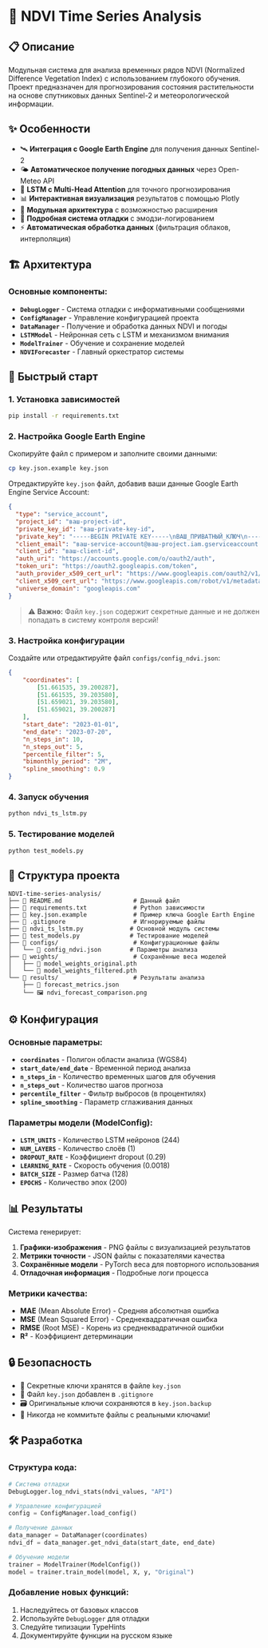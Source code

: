 # 🌱 NDVI Time Series Analysis

## 📋 Описание

Модульная система для анализа временных рядов NDVI (Normalized Difference Vegetation Index) с использованием глубокого обучения. Проект предназначен для прогнозирования состояния растительности на основе спутниковых данных Sentinel-2 и метеорологической информации.

## ✨ Особенности

- 🛰️ **Интеграция с Google Earth Engine** для получения данных Sentinel-2
- 🌤️ **Автоматическое получение погодных данных** через Open-Meteo API
- 🧠 **LSTM с Multi-Head Attention** для точного прогнозирования
- 📊 **Интерактивная визуализация** результатов с помощью Plotly
- 🔧 **Модульная архитектура** с возможностью расширения
- 🐛 **Подробная система отладки** с эмодзи-логированием
- ⚡ **Автоматическая обработка данных** (фильтрация облаков, интерполяция)

## 🏗️ Архитектура

### Основные компоненты:

- **`DebugLogger`** - Система отладки с информативными сообщениями
- **`ConfigManager`** - Управление конфигурацией проекта
- **`DataManager`** - Получение и обработка данных NDVI и погоды
- **`LSTMModel`** - Нейронная сеть с LSTM и механизмом внимания
- **`ModelTrainer`** - Обучение и сохранение моделей
- **`NDVIForecaster`** - Главный оркестратор системы

## 🚀 Быстрый старт

### 1. Установка зависимостей

```bash
pip install -r requirements.txt
```

### 2. Настройка Google Earth Engine

Скопируйте файл с примером и заполните своими данными:

```bash
cp key.json.example key.json
```

Отредактируйте `key.json` файл, добавив ваши данные Google Earth Engine Service Account:

```json
{
  "type": "service_account",
  "project_id": "ваш-project-id",
  "private_key_id": "ваш-private-key-id",
  "private_key": "-----BEGIN PRIVATE KEY-----\nВАШ_ПРИВАТНЫЙ_КЛЮЧ\n-----END PRIVATE KEY-----\n",
  "client_email": "ваш-service-account@ваш-project.iam.gserviceaccount.com",
  "client_id": "ваш-client-id",
  "auth_uri": "https://accounts.google.com/o/oauth2/auth",
  "token_uri": "https://oauth2.googleapis.com/token",
  "auth_provider_x509_cert_url": "https://www.googleapis.com/oauth2/v1/certs",
  "client_x509_cert_url": "https://www.googleapis.com/robot/v1/metadata/x509/ваш-service-account%40ваш-project.iam.gserviceaccount.com",
  "universe_domain": "googleapis.com"
}
```

> ⚠️ **Важно:** Файл `key.json` содержит секретные данные и не должен попадать в систему контроля версий!

### 3. Настройка конфигурации

Создайте или отредактируйте файл `configs/config_ndvi.json`:

```json
{
    "coordinates": [
        [51.661535, 39.200287],
        [51.661535, 39.203580],
        [51.659021, 39.203580],
        [51.659021, 39.200287]
    ],
    "start_date": "2023-01-01",
    "end_date": "2023-07-20",
    "n_steps_in": 10,
    "n_steps_out": 5,
    "percentile_filter": 5,
    "bimonthly_period": "2M",
    "spline_smoothing": 0.9
}
```

### 4. Запуск обучения

```bash
python ndvi_ts_lstm.py
```

### 5. Тестирование моделей

```bash
python test_models.py
```

## 📁 Структура проекта

```
NDVI-time-series-analysis/
├── 📄 README.md                    # Данный файл
├── 📄 requirements.txt             # Python зависимости
├── 📄 key.json.example             # Пример ключа Google Earth Engine
├── 📄 .gitignore                   # Игнорируемые файлы
├── 🐍 ndvi_ts_lstm.py             # Основной модуль системы
├── 🐍 test_models.py              # Тестирование моделей
├── 📁 configs/                     # Конфигурационные файлы
│   └── 📄 config_ndvi.json        # Параметры анализа
├── 📁 weights/                     # Сохранённые веса моделей
│   ├── 📄 model_weights_original.pth
│   └── 📄 model_weights_filtered.pth
└── 📁 results/                     # Результаты анализа
    ├── 📄 forecast_metrics.json
    └── 🖼️ ndvi_forecast_comparison.png
```

## ⚙️ Конфигурация

### Основные параметры:

- **`coordinates`** - Полигон области анализа (WGS84)
- **`start_date/end_date`** - Временной период анализа
- **`n_steps_in`** - Количество временных шагов для обучения
- **`n_steps_out`** - Количество шагов прогноза
- **`percentile_filter`** - Фильтр выбросов (в процентилях)
- **`spline_smoothing`** - Параметр сглаживания данных

### Параметры модели (ModelConfig):

- **`LSTM_UNITS`** - Количество LSTM нейронов (244)
- **`NUM_LAYERS`** - Количество слоёв (1)
- **`DROPOUT_RATE`** - Коэффициент dropout (0.29)
- **`LEARNING_RATE`** - Скорость обучения (0.0018)
- **`BATCH_SIZE`** - Размер батча (128)
- **`EPOCHS`** - Количество эпох (200)

## 📊 Результаты

Система генерирует:

1. **Графики-изображения** - PNG файлы с визуализацией результатов
2. **Метрики точности** - JSON файлы с показателями качества
3. **Сохранённые модели** - PyTorch веса для повторного использования
4. **Отладочная информация** - Подробные логи процесса

### Метрики качества:

- **MAE** (Mean Absolute Error) - Средняя абсолютная ошибка
- **MSE** (Mean Squared Error) - Среднеквадратичная ошибка
- **RMSE** (Root MSE) - Корень из среднеквадратичной ошибки
- **R²** - Коэффициент детерминации

## 🔒 Безопасность

- 🔐 Секретные ключи хранятся в файле `key.json`
- 📝 Файл `key.json` добавлен в `.gitignore`
- 🗃️ Оригинальные ключи сохраняются в `key.json.backup`
- 🚫 Никогда не коммитьте файлы с реальными ключами!

## 🛠️ Разработка

### Структура кода:

```python
# Система отладки
DebugLogger.log_ndvi_stats(ndvi_values, "API")

# Управление конфигурацией
config = ConfigManager.load_config()

# Получение данных
data_manager = DataManager(coordinates)
ndvi_df = data_manager.get_ndvi_data(start_date, end_date)

# Обучение модели
trainer = ModelTrainer(ModelConfig())
model = trainer.train_model(model, X, y, "Original")
```

### Добавление новых функций:

1. Наследуйтесь от базовых классов
2. Используйте `DebugLogger` для отладки
3. Следуйте типизации TypeHints
4. Документируйте функции на русском языке